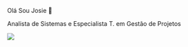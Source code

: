 Olá Sou Josie  👋

Analista de Sistemas e Especialista T. em Gestão de Projetos
    
<div>
<a href="https://www.linkedin.com/in/josie-batista-83265ba4/"target="_blank"><img src="https://img.shields.io/badge/-LinkedIn-%230077B5?style=for-the-badge&logo=linkedin&logoColor=white" target="_blank"></a>   
</div>
